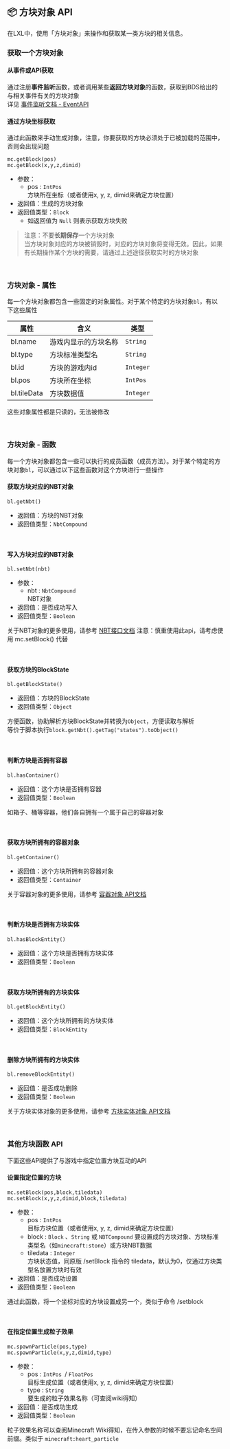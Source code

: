 ## 📦 方块对象 API

在LXL中，使用「方块对象」来操作和获取某一类方块的相关信息。

### 获取一个方块对象

#### 从事件或API获取

通过注册**事件监听**函数，或者调用某些**返回方块对象**的函数，获取到BDS给出的与相关事件有关的方块对象  
详见 [事件监听文档 - EventAPI](zh_CN/Development/EventAPI/Listen.md)  

#### 通过方块坐标获取

通过此函数来手动生成对象，注意，你要获取的方块必须处于已被加载的范围中，否则会出现问题

`mc.getBlock(pos)`  
`mc.getBlock(x,y,z,dimid)`

- 参数：
  - pos : `IntPos `  
    方块所在坐标（或者使用x, y, z, dimid来确定方块位置）
- 返回值：生成的方块对象 
- 返回值类型：`Block`
  - 如返回值为 `Null` 则表示获取方块失败

> 注意：不要**长期保存**一个方块对象  
> 当方块对象对应的方块被销毁时，对应的方块对象将变得无效。因此，如果有长期操作某个方块的需要，请通过上述途径获取实时的方块对象

<br>


### 方块对象 - 属性

每一个方块对象都包含一些固定的对象属性。对于某个特定的方块对象`bl`，有以下这些属性

| 属性           | 含义                 | 类型      |
| ------------- | -------------------- | --------- |
| bl.name       | 游戏内显示的方块名称  | `String`  |
| bl.type       | 方块标准类型名       | `String`  |
| bl.id         | 方块的游戏内id       | `Integer` |
| bl.pos        | 方块所在坐标         | `IntPos`  |
| bl.tileData   | 方块数据值          | `Integer` |

这些对象属性都是只读的，无法被修改

<br>

### 方块对象 - 函数

每一个方块对象都包含一些可以执行的成员函数（成员方法）。对于某个特定的方块对象`bl`，可以通过以下这些函数对这个方块进行一些操作

#### 获取方块对应的NBT对象

`bl.getNbt()`

- 返回值：方块的NBT对象
- 返回值类型：`NbtCompound`

<br>

#### 写入方块对应的NBT对象

`bl.setNbt(nbt)`

- 参数：
  - nbt : `NbtCompound`  
    NBT对象
- 返回值：是否成功写入
- 返回值类型：`Boolean`

关于NBT对象的更多使用，请参考 [NBT接口文档](zh_CN/Development/NbtAPI/NBT.md)
注意：慎重使用此api，请考虑使用 mc.setBlock() 代替

<br>

#### 获取方块的BlockState

`bl.getBlockState()`

- 返回值：方块的BlockState
- 返回值类型：`Object`

方便函数，协助解析方块BlockState并转换为`Object`，方便读取与解析  
等价于脚本执行`block.getNbt().getTag("states").toObject()`

<br>

#### 判断方块是否拥有容器

`bl.hasContainer()`

- 返回值：这个方块是否拥有容器
- 返回值类型：`Boolean`

如箱子、桶等容器，他们各自拥有一个属于自己的容器对象

<br>

#### 获取方块所拥有的容器对象

`bl.getContainer()`

- 返回值：这个方块所拥有的容器对象
- 返回值类型：`Container`

关于容器对象的更多使用，请参考 [容器对象 API文档](zh_CN/Development/GameAPI/Container.md)

<br>

#### 判断方块是否拥有方块实体

`bl.hasBlockEntity()`

- 返回值：这个方块是否拥有方块实体
- 返回值类型：`Boolean`

<br>

#### 获取方块所拥有的方块实体

`bl.getBlockEntity()`

- 返回值：这个方块所拥有的方块实体
- 返回值类型：`BlockEntity`

<br>

#### 删除方块所拥有的方块实体

`bl.removeBlockEntity()`

- 返回值：是否成功删除
- 返回值类型：`Boolean`

关于方块实体对象的更多使用，请参考 [方块实体对象 API文档](zh_CN/Development/GameAPI/BlockEntity.md)

<br>

### 其他方块函数 API

下面这些API提供了与游戏中指定位置方块互动的API

#### 设置指定位置的方块

`mc.setBlock(pos,block,tiledata)`  
`mc.setBlock(x,y,z,dimid,block,tiledata)`

- 参数：
  - pos : `IntPos `  
    目标方块位置（或者使用x, y, z, dimid来确定方块位置）
  - block : `Block` 、`String` 或 `NBTCompound`
    要设置成的方块对象、方块标准类型名（如`minecraft:stone`）或方块NBT数据
  - tiledata : `Integer`  
    方块状态值，同原版 /setBlock 指令的 tiledata，默认为0，仅通过方块类型名放置方块时有效
- 返回值：是否成功设置
- 返回值类型：`Boolean`

通过此函数，将一个坐标对应的方块设置成另一个，类似于命令 /setblock

<br>

#### 在指定位置生成粒子效果

`mc.spawnParticle(pos,type)`  
`mc.spawnParticle(x,y,z,dimid,type)`

- 参数：
  - pos : `IntPos `/ `FloatPos`  
    目标生成位置（或者使用x, y, z, dimid来确定方块位置）
  - type : `String`  
    要生成的粒子效果名称（可查阅wiki得知）
- 返回值：是否成功生成
- 返回值类型：`Boolean`

粒子效果名称可以查阅Minecraft Wiki得知，在传入参数的时候不要忘记命名空间前缀。类似于 `minecraft:heart_particle`